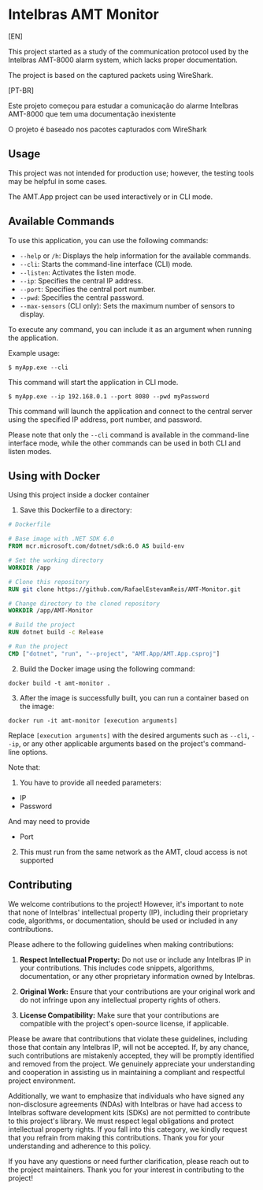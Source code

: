 # Intelbras AMT Monitor

[EN]

This project started as a study of the communication protocol used by the Intelbras AMT-8000 alarm system, which lacks proper documentation.

The project is based on the captured packets using WireShark.

[PT-BR]

Este projeto começou para estudar a comunicação do alarme Intelbras AMT-8000 que tem uma documentação inexistente

O projeto é baseado nos pacotes capturados com WireShark

## Usage

This project was not intended for production use; however, the testing tools may be helpful in some cases.

The AMT.App project can be used interactively or in CLI mode.

## Available Commands

To use this application, you can use the following commands:

- `--help` or `/h`: Displays the help information for the available commands.
- `--cli`: Starts the command-line interface (CLI) mode.
- `--listen`: Activates the listen mode.
- `--ip`: Specifies the central IP address.
- `--port`: Specifies the central port number.
- `--pwd`: Specifies the central password.
- `--max-sensors` (CLI only): Sets the maximum number of sensors to display.

To execute any command, you can include it as an argument when running the application.

Example usage:

```
$ myApp.exe --cli
```

This command will start the application in CLI mode.

```
$ myApp.exe --ip 192.168.0.1 --port 8080 --pwd myPassword
```

This command will launch the application and connect to the central server using the specified IP address, port number, and password.

Please note that only the `--cli` command is available in the command-line interface mode, while the other commands can be used in both CLI and listen modes.

## Using with Docker

Using this project inside a docker container

1. Save this Dockerfile to a directory:

```Dockerfile
# Dockerfile

# Base image with .NET SDK 6.0
FROM mcr.microsoft.com/dotnet/sdk:6.0 AS build-env

# Set the working directory
WORKDIR /app

# Clone this repository
RUN git clone https://github.com/RafaelEstevamReis/AMT-Monitor.git

# Change directory to the cloned repository
WORKDIR /app/AMT-Monitor

# Build the project
RUN dotnet build -c Release

# Run the project
CMD ["dotnet", "run", "--project", "AMT.App/AMT.App.csproj"]
```

2. Build the Docker image using the following command:
```
docker build -t amt-monitor .
```
3. After the image is successfully built, you can run a container based on the image:
```
docker run -it amt-monitor [execution arguments]
```

Replace `[execution arguments]` with the desired arguments such as `--cli`, `--ip`, or any other applicable arguments based on the project's command-line options.

Note that:
1. You have to provide all needed parameters:
* IP
* Password

And may need to provide
* Port

2. This must run from the same network as the AMT, cloud access is not supported


## Contributing

We welcome contributions to the project! However, it's important to note that none of Intelbras' intellectual property (IP), including their proprietary code, algorithms, or documentation, should be used or included in any contributions.

Please adhere to the following guidelines when making contributions:

1. **Respect Intellectual Property:** Do not use or include any Intelbras IP in your contributions. This includes code snippets, algorithms, documentation, or any other proprietary information owned by Intelbras.

2. **Original Work:** Ensure that your contributions are your original work and do not infringe upon any intellectual property rights of others.

3. **License Compatibility:** Make sure that your contributions are compatible with the project's open-source license, if applicable.

Please be aware that contributions that violate these guidelines, including those that contain any Intelbras IP, will not be accepted. If, by any chance, such contributions are mistakenly accepted, they will be promptly identified and removed from the project. We genuinely appreciate your understanding and cooperation in assisting us in maintaining a compliant and respectful project environment.

Additionally, we want to emphasize that individuals who have signed any non-disclosure agreements (NDAs) with Intelbras or have had access to Intelbras software development kits (SDKs) are not permitted to contribute to this project's library. We must respect legal obligations and protect intellectual property rights. If you fall into this category, we kindly request that you refrain from making this contributions. Thank you for your understanding and adherence to this policy.

If you have any questions or need further clarification, please reach out to the project maintainers. Thank you for your interest in contributing to the project!
